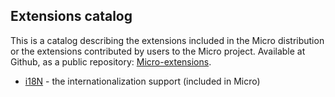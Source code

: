## Extensions catalog

This is a catalog describing the extensions included in the Micro distribution or the extensions contributed by users to the Micro project. Available at Github, as a public repository:  [Micro-extensions](https://github.com/florinpatrascu/micro-extensions).


 - [i18N](/internationalization.md) - the internationalization support (included in Micro)
